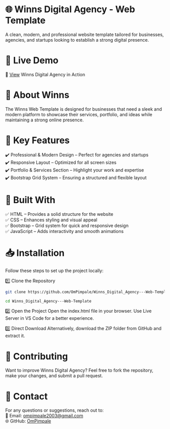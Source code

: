 # 🌐 Winns Digital Agency - Web Template
A clean, modern, and professional website template tailored for businesses, agencies, and startups looking to establish a strong digital presence.

# 🚀 Live Demo
🔗 <a href="https://ompimpale.github.io/Winns_Digital_Agency---Web-Template/">View</a> Winns Digital Agency in Action

# 📖 About Winns
The Winns Web Template is designed for businesses that need a sleek and modern platform to showcase their services, portfolio, and ideas while maintaining a strong online presence.

# 🔑 Key Features
✔️ Professional & Modern Design – Perfect for agencies and startups
<br/>
✔️ Responsive Layout – Optimized for all screen sizes
<br/>
✔️ Portfolio & Services Section – Highlight your work and expertise
<br/>
✔️ Bootstrap Grid System – Ensuring a structured and flexible layout

# 🎨 Built With
✅ HTML – Provides a solid structure for the website
<br/>
✅ CSS – Enhances styling and visual appeal
<br/>
✅ Bootstrap – Grid system for quick and responsive design
<br/>
✅ JavaScript – Adds interactivity and smooth animations

# 📥 Installation
Follow these steps to set up the project locally:

1️⃣ Clone the Repository
```sh
git clone https://github.com/OmPimpale/Winns_Digital_Agency---Web-Template.git
```
```sh
cd Winns_Digital_Agency---Web-Template
```
2️⃣ Open the Project
Open the index.html file in your browser.
Use Live Server in VS Code for a better experience.

3️⃣ Direct Download
Alternatively, download the ZIP folder from GitHub and extract it.

# 🤝 Contributing
Want to improve Winns Digital Agency? Feel free to fork the repository, make your changes, and submit a pull request.

# 📧 Contact
For any questions or suggestions, reach out to:
<br/>
📩 Email: ompimpale2003@gmail.com
<br/>
🌐 GitHub: <a href="https://github.com/OmPimpale">OmPimpale</a>

